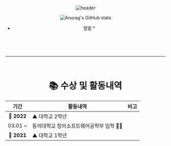 
<div align="center">
  
![header](https://capsule-render.vercel.app/api?type=waving&color=788498&height=300&section=header&text=surrin1008&fontSize=90&animation=fadeIn&fontAlignY=38&desc=박근민&fontColor=ffffff&descAlignY=51&descAlign=72)
  
![Anurag's GitHub stats](https://github-readme-stats.vercel.app/api?username=surrin1008&show_icons=true&theme=radical)

  * 할말 *
  <br>
  <br>
  <br>
<hr>
<br>

# 📚 수상 및 활동내역

| 기간 | 활동내역 | 비고 |
| :---: | ------ | :--: |
| **🚩 2022** | ▲ 대학교 2학년 |  |
| 03.01 ~ | 동의대학교 창의소프트웨어공학부 입학 🧑‍🎓 |  |
| **🚩 2021** | ▲ 대학교 1학년 | |

  <br>
  <br>

